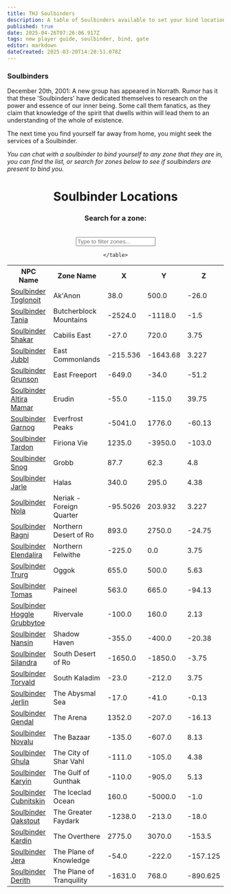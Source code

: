 ```yaml
---
title: THJ Soulbinders
description: A table of Soulbinders available to set your bind location across Norrath!
published: true
date: 2025-04-26T07:26:06.917Z
tags: new player guide, soulbinder, bind, gate
editor: markdown
dateCreated: 2025-03-20T14:20:51.078Z
---
```


<div class="blurb-container">
    <h3>Soulbinders</h3>
    <p>
        December 20th, 2001: A new group has appeared in Norrath. Rumor has it that these 'Soulbinders' 
        have dedicated themselves to research on the power and essence of our inner being. Some call them fanatics, 
        as they claim that knowledge of the spirit that dwells within will lead them to an understanding of the whole of existence. 
    </p>
    <p>
        The next time you find yourself far away from home, you might seek the services of a Soulbinder.
    </p>
    <p class="ooc">
        <em>You can chat with a soulbinder to bind yourself to any zone that they are in, you can find the list, or search for zones below to see if soulbinders are present to bind you.</em>
    </p>
</div>
<div align='center'>
<div class="search-container">
    <h1>Soulbinder Locations</h1>
    <h3>Search for a zone:</h3><br>
    <input type="text" id="searchInput" onkeyup="searchTable()" placeholder="Type to filter zones...">
</div>
<table id="soulbinderTable">
    <tr>
            <th>NPC Name</th>
            <th>Zone Name</th>
            <th>X</th>
            <th>Y</th>
            <th>Z</th>
        </tr>
        <tr>
    <td><a href="https://thjdi.cc/npc/55152">Soulbinder Toglonoit</a></td>
    <td>Ak'Anon</td>
    <td>38.0</td>
    <td>500.0</td>
    <td>-26.0</td>
</tr>
<tr>
    <td><a href="https://thjdi.cc/npc/68136">Soulbinder Tania</a></td>
    <td>Butcherblock Mountains</td>
    <td>-2524.0</td>
    <td>-1118.0</td>
    <td>-1.5</td>
</tr>
<tr>
    <td><a href="https://thjdi.cc/npc/106117">Soulbinder Shakar</a></td>
    <td>Cabilis East</td>
    <td>-27.0</td>
    <td>720.0</td>
    <td>3.75</td>
</tr>
<tr>
    <td><a href="https://thjdi.cc/npc/408170">Soulbinder Jubbl</a></td>
    <td>East Commonlands</td>
    <td>-215.536</td>
    <td>-1643.68</td>
    <td>3.227</td>
</tr>
<tr>
    <td><a href="https://thjdi.cc/npc/10191">Soulbinder Grunson</a></td>
    <td>East Freeport</td>
    <td>-649.0</td>
    <td>-34.0</td>
    <td>-51.2</td>
</tr>
<tr>
    <td><a href="https://thjdi.cc/npc/24035">Soulbinder Altira Mamar</a></td>
    <td>Erudin</td>
    <td>-55.0</td>
    <td>-115.0</td>
    <td>39.75</td>
</tr>
<tr>
    <td><a href="https://thjdi.cc/npc/30089">Soulbinder Garnog</a></td>
    <td>Everfrost Peaks</td>
    <td>-5041.0</td>
    <td>1776.0</td>
    <td>-60.13</td>
</tr>
<tr>
    <td><a href="https://thjdi.cc/npc/84206">Soulbinder Tardon</a></td>
    <td>Firiona Vie</td>
    <td>1235.0</td>
    <td>-3950.0</td>
    <td>-103.0</td>
</tr>
<tr>
    <td><a href="https://thjdi.cc/npc/52068">Soulbinder Snog</a></td>
    <td>Grobb</td>
    <td>87.7</td>
    <td>62.3</td>
    <td>4.8</td>
</tr>
<tr>
    <td><a href="https://thjdi.cc/npc/29076">Soulbinder Jarle</a></td>
    <td>Halas</td>
    <td>340.0</td>
    <td>295.0</td>
    <td>4.38</td>
</tr>
<tr>
    <td><a href="https://thjdi.cc/npc/40007">Soulbinder Nola</a></td>
    <td>Neriak - Foreign Quarter</td>
    <td>-95.5026</td>
    <td>203.932</td>
    <td>3.227</td>
</tr>
<tr>
    <td><a href="https://thjdi.cc/npc/34125">Soulbinder Ragni</a></td>
    <td>Northern Desert of Ro</td>
    <td>893.0</td>
    <td>2750.0</td>
    <td>-24.75</td>
</tr>
<tr>
    <td><a href="https://thjdi.cc/npc/61067">Soulbinder Elendalira</a></td>
    <td>Northern Felwithe</td>
    <td>-225.0</td>
    <td>0.0</td>
    <td>3.75</td>
</tr>
<tr>
    <td><a href="https://thjdi.cc/npc/49082">Soulbinder Trurg</a></td>
    <td>Oggok</td>
    <td>655.0</td>
    <td>500.0</td>
    <td>5.63</td>
</tr>
<tr>
    <td><a href="https://thjdi.cc/npc/75115">Soulbinder Tomas</a></td>
    <td>Paineel</td>
    <td>563.0</td>
    <td>665.0</td>
    <td>-94.13</td>
</tr>
<tr>
    <td><a href="https://thjdi.cc/npc/19032">Soulbinder Hoggle Grubbytoe</a></td>
    <td>Rivervale</td>
    <td>-100.0</td>
    <td>160.0</td>
    <td>2.13</td>
</tr>
<tr>
    <td><a href="https://thjdi.cc/npc/150310">Soulbinder Nansin</a></td>
    <td>Shadow Haven</td>
    <td>-355.0</td>
    <td>-400.0</td>
    <td>-20.38</td>
</tr>
<tr>
    <td><a href="https://thjdi.cc/npc/35068">Soulbinder Silandra</a></td>
    <td>South Desert of Ro</td>
    <td>-1650.0</td>
    <td>-1850.0</td>
    <td>-3.75</td>
</tr>
<tr>
    <td><a href="https://thjdi.cc/npc/60047">Soulbinder Torvald</a></td>
    <td>South Kaladim</td>
    <td>-23.0</td>
    <td>-212.0</td>
    <td>3.75</td>
</tr>
<tr>
    <td><a href="https://thjdi.cc/npc/279040">Soulbinder Jerlin</a></td>
    <td>The Abysmal Sea</td>
    <td>-17.0</td>
    <td>-41.0</td>
    <td>-0.13</td>
</tr>
<tr>
    <td><a href="https://thjdi.cc/npc/77000">Soulbinder Gendal</a></td>
    <td>The Arena</td>
    <td>1352.0</td>
    <td>-207.0</td>
    <td>-16.13</td>
</tr>
<tr>
    <td><a href="https://thjdi.cc/npc/1033">Soulbinder Novalu</a></td>
    <td>The Bazaar</td>
    <td>-135.0</td>
    <td>-607.0</td>
    <td>8.13</td>
</tr>
<tr>
    <td><a href="https://thjdi.cc/npc/155090">Soulbinder Ghula</a></td>
    <td>The City of Shar Vahl</td>
    <td>-111.0</td>
    <td>-105.0</td>
    <td>4.38</td>
</tr>
<tr>
    <td><a href="https://thjdi.cc/npc/224109">Soulbinder Karyin</a></td>
    <td>The Gulf of Gunthak</td>
    <td>-110.0</td>
    <td>-905.0</td>
    <td>5.13</td>
</tr>
<tr>
    <td><a href="https://thjdi.cc/npc/110072">Soulbinder Cubnitskin</a></td>
    <td>The Iceclad Ocean</td>
    <td>160.0</td>
    <td>-5000.0</td>
    <td>-1.0</td>
</tr>
<tr>
    <td><a href="https://thjdi.cc/npc/54179">Soulbinder Oakstout</a></td>
    <td>The Greater Faydark</td>
    <td>-1238.0</td>
    <td>-213.0</td>
    <td>-18.0</td>
</tr>
<tr>
    <td><a href="https://thjdi.cc/npc/93156">Soulbinder Kardin</a></td>
    <td>The Overthere</td>
    <td>2775.0</td>
    <td>3070.0</td>
    <td>-153.5</td>
</tr>
<tr>
    <td><a href="https://thjdi.cc/npc/202120">Soulbinder Jera</a></td>
    <td>The Plane of Knowledge</td>
    <td>-54.0</td>
    <td>-222.0</td>
    <td>-157.125</td>
</tr>
<tr>
    <td><a href="https://thjdi.cc/npc/203363">Soulbinder Derith</a></td>
    <td>The Plane of Tranquility</td>
    <td>-1631.0</td>
    <td>768.0</td>
    <td>-890.625</td>
</tr>

    </table>
</div>